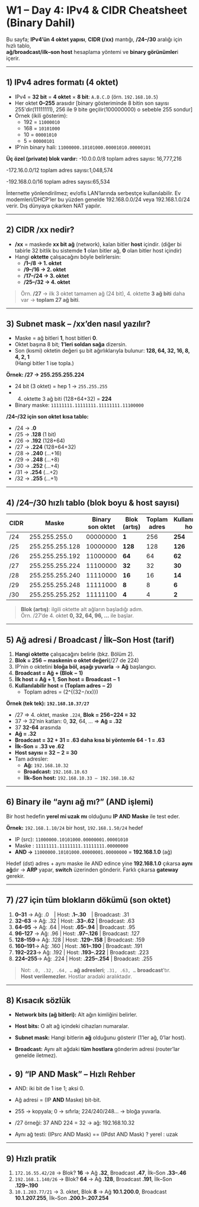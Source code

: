# W1 – Day 4: IPv4 & CIDR Cheatsheet (Binary Dahil)

Bu sayfa; **IPv4’ün 4 oktet yapısı**, **CIDR (/xx)** mantığı, **/24–/30** aralığı için hızlı tablo,  
**ağ/broadcast/ilk–son host** hesaplama yöntemi ve **binary görünümler**i içerir.

---

## 1) IPv4 adres formatı (4 oktet)
- IPv4 = **32 bit** = **4 oktet** × **8 bit**: `A.B.C.D` (örn. `192.168.10.5`)
- Her oktet **0–255** arasıdır [binary gösteriminde 8 bitin son sayısı 255'dir(11111111), 256 ile 9 bite geçilir(100000000)
o sebeble 255 sondur]
- Örnek (ikili gösterim):
  - 192 = `11000010`
  - 168 = `10101000`
  - 10  = `00001010`
  - 5   = `00000101`
- IP’nin binary hali: `11000000.10101000.00001010.00000101`

**Üç özel (private) blok vardır:**
-10.0.0.0/8  toplam adres sayısı: 16,777,216

-172.16.0.0/12   toplam adres sayısı:1,048,574

-192.168.0.0/16  toplam adres sayısı:65,534

İnternette yönlendirilmez; ev/ofis LAN’larında serbestçe kullanılabilir. 
Ev modemleri/DHCP’ler bu yüzden genelde 192.168.0.0/24 veya 192.168.1.0/24 verir. Dış dünyaya çıkarken NAT yapılır.

---

## 2) CIDR /xx nedir?
- **/xx** = maskede **xx bit** **ağ** (network), kalan bitler **host** içindir.
(diğer bi tabirle 32 bitlik bu sistemde **1** olan bitler ağ, **0** olan bitler host içindir)
- Hangi **oktette** çalışacağını böyle belirlersin:
  - **/1–/8  → 1. oktet**
  - **/9–/16 → 2. oktet**
  - **/17–/24 → 3. oktet**
  - **/25–/32 → 4. oktet**

> Örn. **/27** → ilk 3 oktet tamamen ağ (24 bit), 4. oktette **3 ağ biti** daha var → **toplam 27 ağ biti**.

---

## 3) Subnet mask – /xx’den nasıl yazılır?
- Maske = ağ bitleri **1**, host bitleri **0**.
- Oktet başına 8 bit; **1’leri soldan sağa** dizersin.
- Son (kısmi) oktetin değeri şu bit ağırlıklarıyla bulunur: **128, 64, 32, 16, 8, 4, 2, 1**  
  (Hangi bitler 1 ise topla.)

**Örnek: /27 → 255.255.255.224**
- 24 bit (3 oktet) = hep 1 → `255.255.255`
- 4. oktette 3 ağ biti (128+64+32) = **224**
- Binary maske: `11111111.11111111.11111111.11100000`

**/24–/32 için son oktet kısa tablo:**
- /24 → **.0**  
- /25 → **.128** (1 bit)  
- /26 → **.192** (128+64)  
- /27 → **.224** (128+64+32)  
- /28 → **.240** (…+16)  
- /29 → **.248** (…+8)  
- /30 → **.252** (…+4)  
- /31 → **.254** (…+2)  
- /32 → **.255** (…+1)

---

## 4) /24–/30 hızlı tablo (blok boyu & host sayısı)

| CIDR | Maske              | Binary son oktet | **Blok** (artış) | Toplam adres | **Kullanılabilir host** |
|------|--------------------|------------------|------------------|--------------|-------------------------|
| /24  | 255.255.255.0      | 00000000         | **1**            | 256          | **254**                 |
| /25  | 255.255.255.128    | 10000000         | **128**          | 128          | **126**                 |
| /26  | 255.255.255.192    | 11000000         | **64**           | 64           | **62**                  |
| /27  | 255.255.255.224    | 11100000         | **32**           | 32           | **30**                  |
| /28  | 255.255.255.240    | 11110000         | **16**           | 16           | **14**                  |
| /29  | 255.255.255.248    | 11111000         | **8**            | 8            | **6**                   |
| /30  | 255.255.255.252    | 11111100         | **4**            | 4            | **2**                   |

> **Blok (artış)**: ilgili oktette alt ağların başladığı adım.  
> Örn. /27’de 4. oktet **0, 32, 64, 96, …** ile başlar.

---

## 5) Ağ adresi / Broadcast / İlk–Son Host (tarif)
1) **Hangi oktette** çalışacağını belirle (bkz. Bölüm 2).  
2) **Blok = 256 − maskenin o oktet değeri**(/27 de 224)   
3) IP’nin o oktetini **bloğa böl, aşağı yuvarla** → **Ağ** başlangıcı.  
4) **Broadcast = Ağ + (Blok − 1)**  
5) **İlk host = Ağ + 1**, **Son host = Broadcast − 1**  
6) **Kullanılabilir host = (Toplam adres − 2)**  
   - Toplam adres = \(2^{(32−/xx)}\)

**Örnek (tek tek): `192.168.10.37/27`**
- /27 ⇒ 4. oktet, maske `.224`, **Blok = 256−224 = 32**
- 37 → 32’nin katları: 0, **32**, 64, … ⇒ **Ağ = .32**
- 37 **32-64** arasında
- **Ağ = .32**
- **Broadcast = 32 + 31 = .63 daha kısa bi yöntemle 64 - 1 = .63**
- **İlk–Son = .33 ve .62**
- **Host sayısı = 32 − 2 = 30**
- Tam adresler:  
  - **Ağ:** `192.168.10.32`  
  - **Broadcast:** `192.168.10.63`  
  - **İlk–Son host:** `192.168.10.33 – 192.168.10.62`

---

## 6) Binary ile “aynı ağ mı?” (AND işlemi)
Bir host hedefin **yerel mi uzak mı** olduğunu **IP AND Maske** ile test eder.

**Örnek:** `192.168.1.10/24` bir host, `192.168.1.50/24` hedef

- IP (src): `11000000.10101000.00000001.00001010`  
- Maske :   `11111111.11111111.11111111.00000000`  
- **AND →** `11000000.10101000.00000001.00000000` = **192.168.1.0** (ağ)

Hedef (dst) adres + aynı maske ile AND edince yine **192.168.1.0** çıkarsa **aynı ağ**dır → **ARP** yapar, **switch** üzerinden gönderir. Farklı çıkarsa **gateway** gerekir.

---

## 7) /27 için tüm blokların dökümü (son oktet)
1) **0–31**   → Ağ: .0 | Host: **.1–.30** | Broadcast: .31  
2) **32–63**  → Ağ: .32 | Host: **.33–.62** | Broadcast: .63  
3) **64–95**  → Ağ: .64 | Host: **.65–.94** | Broadcast: .95  
4) **96–127** → Ağ: .96 | Host: **.97–.126** | Broadcast: .127  
5) **128–159**→ Ağ: .128 | Host: **.129–.158** | Broadcast: .159  
6) **160–191**→ Ağ: .160 | Host: **.161–.190** | Broadcast: .191  
7) **192–223**→ Ağ: .192 | Host: **.193–.222** | Broadcast: .223  
8) **224–255**→ Ağ: .224 | Host: **.225–.254** | Broadcast: .255

> Not: `.0, .32, .64, …` **ağ adresleri**; `.31, .63, …` **broadcast**’tır.  
> **Host verilemezler.** Hostlar aradaki aralıktadır.

---

## 8) Kısacık sözlük
- **Network bits (ağ bitleri):** Alt ağın kimliğini belirler.  
- **Host bits:** O alt ağ içindeki cihazları numaralar.  
- **Subnet mask:** Hangi bitlerin **ağ** olduğunu gösterir (1’ler ağ, 0’lar host).  
- **Broadcast:** Aynı alt ağdaki **tüm hostlara** gönderim adresi (router’lar genelde iletmez).

- ## 9) “IP AND Mask” – Hızlı Rehber
- AND: iki bit de 1 ise 1; aksi 0.
- Ağ adresi = (IP **AND** Maske) bit-bit.
- 255 → kopyala; 0 → sıfırla; 224/240/248… → bloğa yuvarla.
- /27 örneği: 37 AND 224 = 32 → ağ: 192.168.10.32
- Aynı ağ testi: (IPsrc AND Mask) == (IPdst AND Mask) ? yerel : uzak

---

## 9) Hızlı pratik 
1) `172.16.55.42/28` → Blok? **16** → Ağ **.32**, Broadcast **.47**, İlk–Son **.33–.46**  
2) `192.168.1.140/26` → Blok? **64** → Ağ **.128**, Broadcast **.191**, İlk–Son **.129–.190**  
3) `10.1.203.77/21` → 3. oktet, Blok **8** → Ağ **10.1.200.0**, Broadcast **10.1.207.255**, İlk–Son **.200.1–.207.254**

